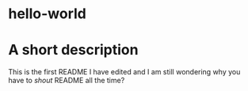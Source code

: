# hello-world
A short description
===========
This is the first README I have edited and I am still wondering why you have to *shout* README all the time?
